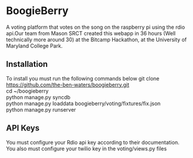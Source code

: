 BoogieBerry
========

A voting platform that votes on the song on the raspberry pi using the rdio api.Our team from Mason SRCT created this webapp in 36 hours (Well technically more around 30) at the Bitcamp Hackathon, at the University of Maryland College Park.

Installation
---
To install you must run the following commands below
    git clone https://github.com/the-ben-waters/boogieberry.git  
    cd ~/boogieberry  
    python manage.py syncdb  
    python manage.py loaddata boogieberry/voting/fixtures/fix.json  
    python manage.py runserver

API Keys
---
You must configure your Rdio api key according to their documentation.  
You also must configure your twilio key in the voting/views.py files


